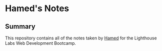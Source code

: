 # Hamed's Notes
## Summary

This repository contains all of the notes taken by [Hamed](https://github.com/CrabAppleTree1/lighthouse-web-notes) for the Lighthouse Labs Web Development Bootcamp.
